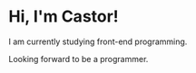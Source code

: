 <h1>Hi, I'm Castor!</h1>
I am currently studying front-end programming.
<p>Looking forward to be a programmer.

<!---
To be honest, I don't know why I do this page.
--->
